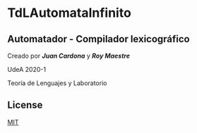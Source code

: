 # TdLAutomataInfinito
## Automatador - Compilador lexicográfico
Creado por ***Juan Cardona*** y ***Roy Maestre***

UdeA 2020-1

Teoría de Lenguajes y Laboratorio

## License
[MIT](https://choosealicense.com/licenses/mit/)
